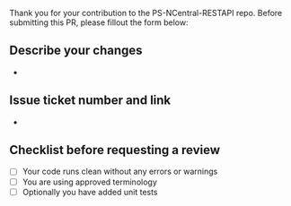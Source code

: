 Thank you for your contribution to the PS-NCentral-RESTAPI repo. 
Before submitting this PR, please fillout the form below:

## Describe your changes
-

## Issue ticket number and link
-

## Checklist before requesting a review
- [ ] Your code runs clean without any errors or warnings
- [ ] You are using approved terminology
- [ ] Optionally you have added unit tests
